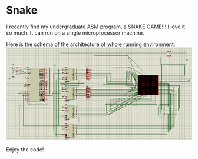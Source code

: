 # Snake

I recently find my undergraduate ASM program, a SNAKE GAME!!! I love it so much.
It can run on a single microprocessor machine.

Here is the schema of the architecture of whole running environment:
![](https://github.com/Bacteriaphage/Snake/blob/master/Schema.png)

Enjoy the code!
